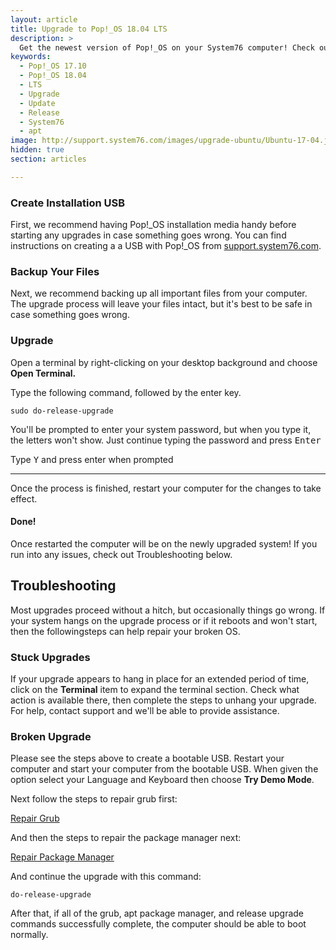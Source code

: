 ```yaml
---
layout: article
title: Upgrade to Pop!_OS 18.04 LTS
description: >
  Get the newest version of Pop!_OS on your System76 computer! Check out our upgrade directions.
keywords:
  - Pop!_OS 17.10
  - Pop!_OS 18.04
  - LTS
  - Upgrade
  - Update
  - Release
  - System76
  - apt
image: http://support.system76.com/images/upgrade-ubuntu/Ubuntu-17-04.jpg
hidden: true
section: articles

---
```

### Create Installation USB

First, we recommend having Pop!_OS installation media handy before starting any upgrades in case something goes wrong. You can find instructions on creating a a USB with Pop!_OS from [support.system76.com](http://support.system76.com/articles/live-disk/).

### Backup Your Files

Next, we recommend backing up all important files from your computer. The upgrade process will leave your files intact, but it's best to be safe in case something goes wrong.

### Upgrade

Open a terminal by right-clicking on your desktop background and choose **Open Terminal.**

Type the following command, followed by the enter key.

```
sudo do-release-upgrade
```

You'll be prompted to enter your system password, but when you type it, the letters won't show. Just continue typing the password and press <kbd>Enter</kbd>

Type <kbd>Y</kbd> and press enter when prompted

---

Once the process is finished, restart your computer for the changes to take effect.

#### Done!

Once restarted the computer will be on the newly upgraded system! If you run into any issues, check out Troubleshooting below.

## Troubleshooting

Most upgrades proceed without a hitch, but occasionally things go wrong. If your system hangs on the upgrade process or if it reboots and won't start, then the followingsteps can help repair your broken OS.

### Stuck Upgrades

If your upgrade appears to hang in place for an extended period of time, click on the **Terminal** item to expand the terminal section. Check what action is available there, then complete the steps to unhang your upgrade. For help, contact support and we'll be able to provide assistance.

### Broken Upgrade

Please see the steps above to create a bootable USB. Restart your computer and start your computer from the bootable USB. When given the option select your Language and Keyboard then choose **Try Demo Mode**.

Next follow the steps to repair grub first:

[Repair Grub](/articles/grub/)

And then the steps to repair the package manager next:

[Repair Package Manager](/articles/package-manager/)

And continue the upgrade with this command:

```
do-release-upgrade
```

After that, if all of the grub, apt package manager, and release upgrade commands successfully complete, the computer should be able to boot normally.

